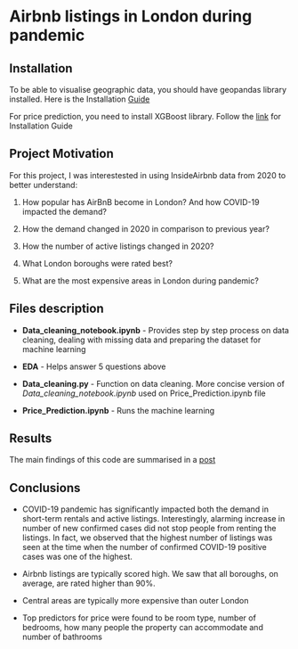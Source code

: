 # Airbnb listings in London during pandemic

## Installation
To be able to visualise geographic data, you should have geopandas library installed. Here is the Installation [Guide](https://geopandas.org/install.html)

For price prediction, you need to install XGBoost library. Follow the [link](https://xgboost.readthedocs.io/en/latest/build.html) for Installation Guide

## Project Motivation
For this project, I was interestested in using InsideAirbnb data from 2020 to better understand:

1.	How popular has AirBnB become in London? And how COVID-19 impacted the demand?

2.	How the demand changed in 2020 in comparison to previous year?

3.	How the number of active listings changed in 2020?

4.	What London boroughs were rated best?

5.	What are the most expensive areas in London during pandemic?


## Files description
- **Data_cleaning_notebook.ipynb** - Provides step by step process on data cleaning, dealing with missing data and preparing the dataset for machine learning

- **EDA** - Helps answer 5 questions above

- **Data_cleaning.py** - Function on data cleaning. More concise version of *Data_cleaning_notebook.ipynb* used on Price_Prediction.ipynb file

- **Price_Prediction.ipynb** - Runs the machine learning

## Results
The main findings of this code are summarised in a [post](https://yesbol.medium.com/what-do-airbnb-listings-look-like-during-pandemic-a52a35504a84)

## Conclusions
* COVID-19 pandemic has significantly impacted both the demand in short-term rentals and active listings. Interestingly, alarming increase in number of new confirmed cases did not stop people from renting the listings. In fact, we observed that the highest number of listings was seen at the time when the number of confirmed COVID-19 positive cases was one of the highest.

*	Airbnb listings are typically scored high. We saw that all boroughs, on average, are rated higher than 90%.

*	Central areas are typically more expensive than outer London

*	Top predictors for price were found to be room type, number of bedrooms, how many people the property can accommodate and number of bathrooms

